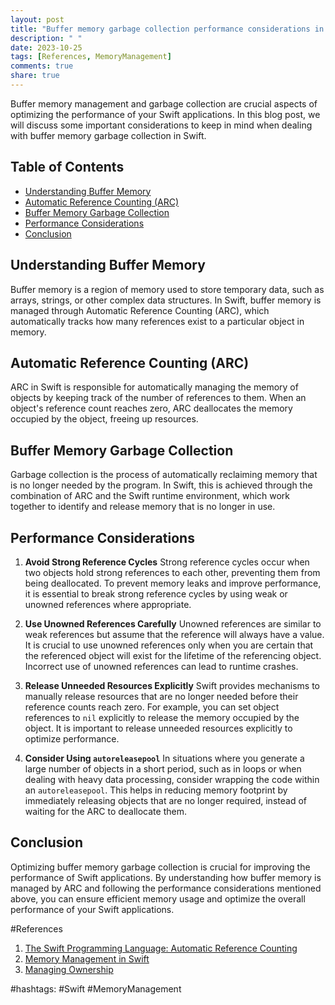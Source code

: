 ```yaml
---
layout: post
title: "Buffer memory garbage collection performance considerations in Swift"
description: " "
date: 2023-10-25
tags: [References, MemoryManagement]
comments: true
share: true
---
```


Buffer memory management and garbage collection are crucial aspects of optimizing the performance of your Swift applications. In this blog post, we will discuss some important considerations to keep in mind when dealing with buffer memory garbage collection in Swift.

## Table of Contents
- [Understanding Buffer Memory](#understanding-buffer-memory)
- [Automatic Reference Counting (ARC)](#automatic-reference-counting-arc)
- [Buffer Memory Garbage Collection](#buffer-memory-garbage-collection)
- [Performance Considerations](#performance-considerations)
- [Conclusion](#conclusion)

## Understanding Buffer Memory

Buffer memory is a region of memory used to store temporary data, such as arrays, strings, or other complex data structures. In Swift, buffer memory is managed through Automatic Reference Counting (ARC), which automatically tracks how many references exist to a particular object in memory.

## Automatic Reference Counting (ARC)

ARC in Swift is responsible for automatically managing the memory of objects by keeping track of the number of references to them. When an object's reference count reaches zero, ARC deallocates the memory occupied by the object, freeing up resources.

## Buffer Memory Garbage Collection

Garbage collection is the process of automatically reclaiming memory that is no longer needed by the program. In Swift, this is achieved through the combination of ARC and the Swift runtime environment, which work together to identify and release memory that is no longer in use.

## Performance Considerations

1. **Avoid Strong Reference Cycles**
   Strong reference cycles occur when two objects hold strong references to each other, preventing them from being deallocated. To prevent memory leaks and improve performance, it is essential to break strong reference cycles by using weak or unowned references where appropriate.

2. **Use Unowned References Carefully**
   Unowned references are similar to weak references but assume that the reference will always have a value. It is crucial to use unowned references only when you are certain that the referenced object will exist for the lifetime of the referencing object. Incorrect use of unowned references can lead to runtime crashes.

3. **Release Unneeded Resources Explicitly**
   Swift provides mechanisms to manually release resources that are no longer needed before their reference counts reach zero. For example, you can set object references to `nil` explicitly to release the memory occupied by the object. It is important to release unneeded resources explicitly to optimize performance.

4. **Consider Using `autoreleasepool`**
   In situations where you generate a large number of objects in a short period, such as in loops or when dealing with heavy data processing, consider wrapping the code within an `autoreleasepool`. This helps in reducing memory footprint by immediately releasing objects that are no longer required, instead of waiting for the ARC to deallocate them.

## Conclusion

Optimizing buffer memory garbage collection is crucial for improving the performance of Swift applications. By understanding how buffer memory is managed by ARC and following the performance considerations mentioned above, you can ensure efficient memory usage and optimize the overall performance of your Swift applications.

#References

1. [The Swift Programming Language: Automatic Reference Counting](https://docs.swift.org/swift-book/LanguageGuide/AutomaticReferenceCounting.html)
2. [Memory Management in Swift](https://www.raywenderlich.com/13441176-memory-management-in-swift)
3. [Managing Ownership](https://docs.swift.org/swift-book/LanguageGuide/Ownership.html) 

#hashtags: #Swift #MemoryManagement